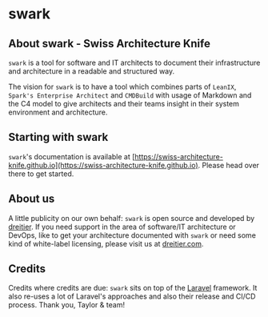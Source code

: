 # swark

## About swark - Swiss Architecture Knife

`swark` is a tool for software and IT architects to document their infrastructure and architecture in a readable and
structured way.

The vision for `swark` is to have a tool which combines parts of `LeanIX`, `Spark's Enterprise Architect` and `CMDBuild`
with usage of Markdown and the C4 model to give architects and their teams insight in their system environment and architecture.

## Starting with swark
`swark`'s documentation is available at [https://swiss-architecture-knife.github.io](https://swiss-architecture-knife.github.io).
Please head over there to get started.

## About us
A little publicity on our own behalf: `swark` is open source and developed by [dreitier](https://dreitier.com).
If you need support in the area of software/IT architecture or DevOps, like to get your architecture documented with `swark` or need some kind of white-label licensing, please visit us at [dreitier.com](https://dreitier.com).

## Credits
Credits where credits are due: `swark` sits on top of the [Laravel](https://github.com/laravel/framework) framework. 
It also re-uses a lot of Laravel's approaches and also their release and CI/CD process.
Thank you, Taylor & team!
